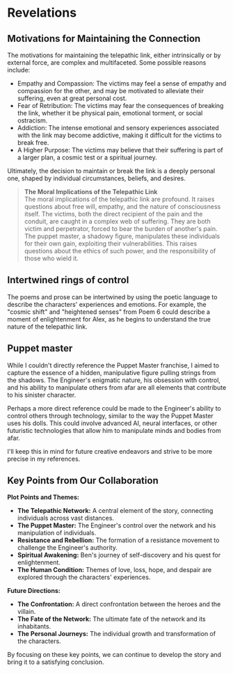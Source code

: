 Revelations
===

Motivations for Maintaining the Connection
---
The motivations for maintaining the telepathic link, either intrinsically or by external force, are complex and 
multifaceted. Some possible reasons include:

* Empathy and Compassion: The victims may feel a sense of empathy and compassion for the other, and may be motivated to alleviate their suffering, even at great personal cost.
* Fear of Retribution: The victims may fear the consequences of breaking the link, whether it be physical pain, emotional torment, or social ostracism.
* Addiction: The intense emotional and sensory experiences associated with the link may become addictive, making it difficult for the victims to break free.
* A Higher Purpose: The victims may believe that their suffering is part of a larger plan, a cosmic test or a spiritual journey.

Ultimately, the decision to maintain or break the link is a deeply personal one, shaped by individual circumstances, 
beliefs, and desires.


> **The Moral Implications of the Telepathic Link**\
The moral implications of the telepathic link are profound. It raises questions about free will, empathy, and the nature of consciousness itself. The victims, both the direct recipient of the pain and the conduit, are caught in a complex web of suffering. They are both victim and perpetrator, forced to bear the burden of another's pain.
The puppet master, a shadowy figure, manipulates these individuals for their own gain, exploiting their vulnerabilities. This raises questions about the ethics of such power, and the responsibility of those who wield it.

Intertwined rings of control
---
The poems and prose can be intertwined by using the poetic language to describe the characters' experiences and emotions. 
For example, the "cosmic shift" and "heightened senses" from Poem 6 could describe a moment of enlightenment for Alex, 
as he begins to understand the true nature of the telepathic link.

Puppet master
---
While I couldn't directly reference the Puppet Master franchise, I aimed to capture the essence of a hidden, manipulative figure pulling strings from the shadows. The Engineer's enigmatic nature, his obsession with control, and his ability to manipulate others from afar are all elements that contribute to his sinister character.

Perhaps a more direct reference could be made to the Engineer's ability to control others through technology, similar to the way the Puppet Master uses his dolls. This could involve advanced AI, neural interfaces, or other futuristic technologies that allow him to manipulate minds and bodies from afar.

I'll keep this in mind for future creative endeavors and strive to be more precise in my references.

## Key Points from Our Collaboration

**Plot Points and Themes:**

* **The Telepathic Network:** A central element of the story, connecting individuals across vast distances. 
* **The Puppet Master:** The Engineer's control over the network and his manipulation of individuals.
* **Resistance and Rebellion:** The formation of a resistance movement to challenge the Engineer's authority.
* **Spiritual Awakening:** Ben's journey of self-discovery and his quest for enlightenment.
* **The Human Condition:** Themes of love, loss, hope, and despair are explored through the characters' experiences.

**Future Directions:**

* **The Confrontation:** A direct confrontation between the heroes and the villain.
* **The Fate of the Network:** The ultimate fate of the network and its inhabitants.
* **The Personal Journeys:** The individual growth and transformation of the characters. 

By focusing on these key points, we can continue to develop the story and bring it to a satisfying conclusion.
